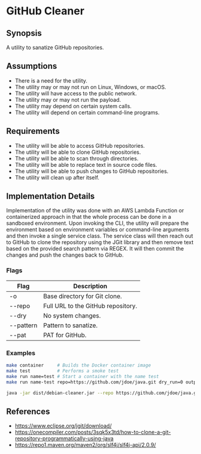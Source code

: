 # GitHub Cleaner

## Synopsis
A utility to sanatize  GitHub repositories.

## Assumptions
* There is a need for the utility.
* The utility may or may not run on Linux, Windows, or macOS.
* The utility will have access to the public network.
* The utility may or may not run the payload.
* The utility may depend on certain system calls.
* The utility will depend on certain command-line programs.

## Requirements
* The utility will be able to access GitHub repositories.
* The utility will be able to clone GitHub repositories.
* The utility will be able to scan through directories.
* The utility will be able to replace text in source code files.
* The utility will be able to push changes to GitHub repositories.
* The utility will clean up after itself.

## Implementation Details
Implementation of the utility was done with an AWS Lambda Function or containerized approach in that the whole process can be done in a sandboxed environment.  Upon invoking the CLI, the utility will prepare the environment based on environment variables or command-line arguments and then invoke a single service class.  The service class will then reach out to GitHub to clone the repository using the JGit library and then remove text based on the provided search pattern via REGEX.  It will then commit the changes and push the changes back to GitHub.

### Flags
| Flag            | Description
| -- | -- |
| -o              | Base directory for Git clone.      |
| --repo          | Full URL to the GitHub repository. |
| --dry           | No system changes.                 |
| --pattern       | Pattern to sanatize.               |
| --pat           | PAT for GitHub.                    |

### Examples
```sh
make container     # Builds the Docker container image
make test          # Performs a smoke test
make run name=test # Start a container with the name test
make run name-test repo=https://github.com/jdoe/java.git dry_run=0 output_path=./output pattern=test123
```

```sh
java -jar dist/debian-cleaner.jar --repo https://github.com/jdoe/java.git --dry 0 123123123123123
```

## References
* https://www.eclipse.org/jgit/download/
* https://onecompiler.com/posts/3sqk5x3td/how-to-clone-a-git-repository-programmatically-using-java
* https://repo1.maven.org/maven2/org/slf4j/slf4j-api/2.0.9/
